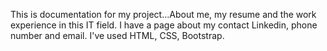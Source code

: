 This is documentation for my project...About me, my resume and the work experience in this IT field. I have a page about my contact Linkedin, phone number and email. I've used HTML, CSS, Bootstrap. 